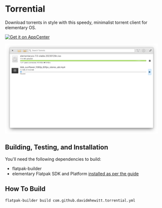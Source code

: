 # Torrential
Download torrents in style with this speedy, minimalist torrent client for elementary OS.

[![Get it on AppCenter](https://appcenter.elementary.io/badge.svg)](https://appcenter.elementary.io/com.github.davidmhewitt.torrential)

![Torrential Screenshot](https://github.com/davidmhewitt/torrential/raw/main/data/com.github.davidmhewitt.torrential.screenshot.png)

## Building, Testing, and Installation

You'll need the following dependencies to build:
* flatpak-builder
* elementary Flatpak SDK and Platform [installed as per the guide](https://docs.elementary.io/develop/writing-apps/the-basic-setup#flatpak)

## How To Build

    flatpak-builder build com.github.davidmhewitt.torrential.yml
